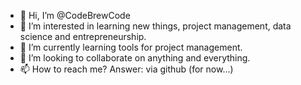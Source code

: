 - 👋 Hi, I’m @CodeBrewCode
- 👀 I’m interested in learning new things, project management, data science and entrepreneurship.
- 🌱 I’m currently learning tools for project management.
- 💞️ I’m looking to collaborate on anything and everything.
- 📫 How to reach me? Answer: via github (for now...)

<!---
CodeBrewCode/CodeBrewCode is a ✨ special ✨ repository because its `README.md` (this file) appears on your GitHub profile.
You can click the Preview link to take a look at your changes.
--->
